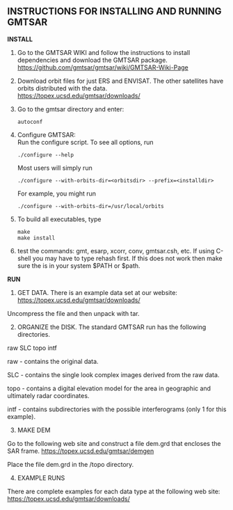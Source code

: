 __INSTRUCTIONS FOR INSTALLING AND RUNNING GMTSAR__
----------------------------------------------

__INSTALL__

1) Go to the GMTSAR WIKI and follow the instructions to install dependencies and download the GMTSAR package.
       https://github.com/gmtsar/gmtsar/wiki/GMTSAR-Wiki-Page

2) Download orbit files for just ERS and ENVISAT. The other satellites have orbits distributed with the data.
       https://topex.ucsd.edu/gmtsar/downloads/

3) Go to the gmtsar directory and enter:

       autoconf

4) Configure GMTSAR:	
   Run the configure script.  To see all options, run
   
       ./configure --help
	
   Most users will simply run
   
       ./configure --with-orbits-dir=<orbitsdir> --prefix=<installdir>
	
   For example, you might run
	
       ./configure --with-orbits-dir=/usr/local/orbits

5) To build all executables, type

       make
       make install

6) test the commands: gmt, esarp, xcorr, conv, gmtsar.csh, etc.
   If using C-shell you may have to type rehash first. 
   If this does not work then make sure the <installdir> is in your system $PATH or $path.

__RUN__

1) GET DATA. There is an example data set at our website:
       https://topex.ucsd.edu/gmtsar/downloads/

Uncompress the file and then unpack with tar.

2) ORGANIZE the DISK. The standard GMTSAR run has the following directories. 

  raw    SLC    topo   intf

raw - contains the original data.

SLC - contains the single look complex images derived from the raw data.

topo - contains a digital elevation model for the area in geographic and ultimately radar coordinates.

intf - contains subdirectories with the possible interferograms (only 1 for this example).

3) MAKE DEM 

Go to the following web site and construct a file dem.grd that encloses the SAR frame.
      https://topex.ucsd.edu/gmtsar/demgen

Place the file dem.grd in the /topo directory. 

4) EXAMPLE RUNS

There are complete examples for each data type at the following web site:
      https://topex.ucsd.edu/gmtsar/downloads/
